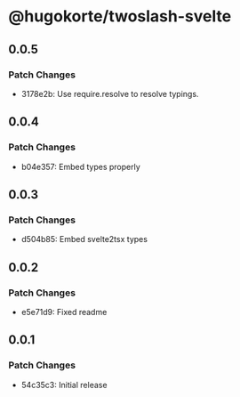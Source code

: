 # @hugokorte/twoslash-svelte

## 0.0.5

### Patch Changes

- 3178e2b: Use require.resolve to resolve typings.

## 0.0.4

### Patch Changes

- b04e357: Embed types properly

## 0.0.3

### Patch Changes

- d504b85: Embed svelte2tsx types

## 0.0.2

### Patch Changes

- e5e71d9: Fixed readme

## 0.0.1

### Patch Changes

- 54c35c3: Initial release
